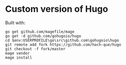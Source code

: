 # Custom version of Hugo

Built with:

```
go get github.com/magefile/mage
go get -d github.com/gohugoio/hugo
cd $env:USERPROFILE\go\src\github.com\gohugoio\hugo
git remote add fork https://github.com/hach-que/hugo
git checkout -f fork/master
mage vendor
mage install
```